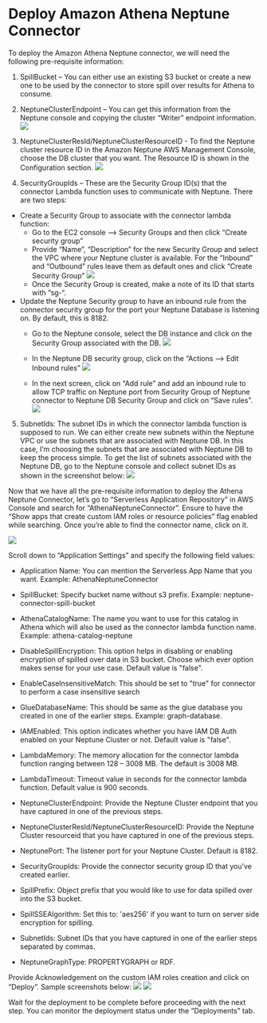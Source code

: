 # Deploy Amazon Athena Neptune Connector

To deploy the Amazon Athena Neptune connector, we will need the following pre-requisite information:
1)	SpillBucket – You can either use an existing S3 bucket or create a new one to be used by the connector to store spill over results for Athena to consume.

2)	NeptuneClusterEndpoint – You can get this information from the Neptune console and copying the cluster “Writer” endpoint information.
![](./assets/connector-clusterendpoint.png)

3)	NeptuneClusterResId/NeptuneClusterResourceID - To find the Neptune cluster resource ID in the Amazon Neptune AWS Management Console, choose the DB cluster that you want. The Resource ID is shown in the Configuration section.
![](./assets/connector-clusterId.png)

4)	SecurityGroupIds – These are the Security Group ID(s) that the connector Lambda function uses to communicate with Neptune. There are two steps:
  * Create a Security Group to associate with the connector lambda function:
    * Go to the EC2 console --> Security Groups and then click “Create security group”
    * Provide “Name”, “Description” for the new Security Group and select the VPC where your Neptune cluster is available. For the “Inbound” and “Outbound” rules leave them as default ones and click “Create Security Group”
![](./assets/connector-securitygroup1.png)
    * Once the Security Group is created, make a note of its ID that starts with “sg-“.
  * Update the Neptune Security group to have an inbound rule from the connector security group for the port your Neptune Database is listening on. By default, this is 8182. 
    * Go to the Neptune console, select the DB instance and click on the Security Group associated with the DB.
![](./assets/connector-securitygroup2.png)
 
    * In the Neptune DB security group, click on the “Actions --> Edit Inbound rules”
![](./assets/connector-securitygroup3.png)

    * In the next screen, click on “Add rule” and add an inbound rule to allow TCP traffic on Neptune port from Security Group of Neptune connector to Neptune DB Security Group and click on “Save rules”.
![](./assets/connector-securitygroup4.png)

5)	SubnetIds: The subnet IDs in which the connector lambda function is supposed to run. We can either create new subnets within the Neptune VPC or use the subnets that are associated with Neptune DB. In this case, I’m choosing the subnets that are associated with Neptune DB to keep the process simple. 
To get the list of subnets associated with the Neptune DB, go to the Neptune console and collect subnet IDs as shown in the screenshot below:
![](./assets/connector-subnet.png)

Now that we have all the pre-requisite information to deploy the Athena Neptune Connector, let’s go to “Serverless Application Repository” in AWS Console and search for “AthenaNeptuneConnector”. Ensure to have the “Show apps that create custom IAM roles or resource policies” flag enabled while searching. Once you’re able to find the connector name, click on it.

![](./assets/connector-console.png)
 
Scroll down to “Application Settings” and specify the following field values:

  * Application Name: You can mention the Serverless App Name that you want. Example: AthenaNeptuneConnector

  * SpillBucket: Specify bucket name without s3 prefix. Example: neptune-connector-spill-bucket

  * AthenaCatalogName: The name you want to use for this catalog in Athena which will also be used as the connector lambda function name. Example: athena-catalog-neptune

  * DisableSpillEncryption: This option helps in disabling or enabling encryption of spilled over data in S3 bucket. Choose which ever option makes sense for your use case. Default value is "false".

  * EnableCaseInsensitiveMatch: This should be set to "true" for connector to perform a case insensitive search

  * GlueDatabaseName: This should be same as the glue database you created in one of the earlier steps. Example: graph-database.

  * IAMEnabled: This option indicates whether you have IAM DB Auth enabled on your Neptune Cluster or not. Default value is "false".

  * LambdaMemory: The memory allocation for the connector lambda function ranging between 128 – 3008 MB. The default is 3008 MB.

  * LambdaTimeout: Timeout value in seconds for the connector lambda function. Default value is 900 seconds.

  * NeptuneClusterEndpoint: Provide the Neptune Cluster endpoint that you have captured in one of the previous steps. 

  * NeptuneClusterResId/NeptuneClusterResourceID: Provide the Neptune Cluster resourceid that you have captured in one of the previous steps.

  * NeptunePort: The listener 	port for your Neptune Cluster. Default is 8182.

  * SecurityGroupIds: Provide the connector security group ID that you’ve created earlier.

  * SpillPrefix: Object prefix that you would like to use for data spilled over into the S3 bucket.

  * SpillSSEAlgorithm: Set this to: 'aes256' if you want to turn on server side encryption for spilling.

  * SubnetIds: Subnet IDs that you have captured in one of the earlier steps separated by commas.

  * NeptuneGraphType: PROPERTYGRAPH or RDF.

Provide Acknowledgement on the custom IAM roles creation and click on “Deploy”.
Sample screenshots below:
![](./assets/connector-parameters1.png)
![](./assets/connector-parameters2.png)
 
Wait for the deployment to be complete before proceeding with the next step. You can monitor the deployment status under the “Deployments” tab. 

